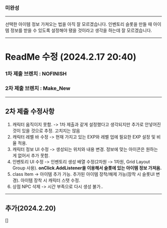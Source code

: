 ### 미완성
----
선택한 아이템 정보 가져오는 법을 아직 잘 모르겠습니다.
인벤토리 슬롯을 만들 때 아이템 정보를 받을 수 있도록 설정해야 됐을 것이라고 생각을 하는데 잘 모르겠습니다.

----

# ReadMe 수정 (2024.2.17 20:40)

### 1차 제출 브렌치 : NOFINISH

### 2차 제출 브렌치 : Make_New
----
## 2차 제출 수정사항

1. 캐릭터 움직이지 못함. -> 1차 제출과 같게 설정했다고 생각되지만 추가로 안넣어진 것이 있을 것으로 추정. 고치지는 않음
2. 캐릭터 레벨 바 수정 -> 현재 가지고 있는 EXP와 레벨 업에 필요한 EXP 설정 및 비율 적용.
3. 캐릭터 정보 UI 수정 -> 생성되는 위치와 내용 변경. 정보에 맞는 아이콘은 원하는게 없어서 추가 못함.
4. 인벤토리 UI 수정 -> 인벤토리 생성 배열 수정(2차원 -> 1차원, Grid Layout Group 사용). **onClick.AddListener을 이용해서 슬롯에 있는 아이템 정보 가져옴.**
5. class Item -> 아이템 추가 가능. 추가된 아이템 장착/해제 가능(장착 시 슬롯UI 변경). 아이템 장착 시 캐릭터 스탯 수정.
6. 상점 NPC 삭제 -> 시간 부족으로 다시 생성 불가..

----
## 추가(2024.2.20)

[]
